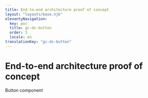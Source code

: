 ```yaml
---
title: End-to-end architecture proof of concept
layout: "layouts/base.njk"
eleventyNavigation:
  key: poc
  title: gc-ds-button
  order: 3
  locale: en
translationKey: "gc-ds-button"
---
```


# End-to-end architecture proof of concept

Button component

<gc-ds-button label="Look at me"></gc-ds-button>
